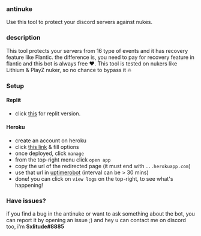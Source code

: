 ### antinuke
Use this tool to protect your discord servers against nukes.


### description
This tool protects your servers from 16 type of events and it has recovery feature like Flantic. the difference is, you need to pay for recovery feature in flantic and this bot is always free ❤️. This tool is tested on nukers like Lithium & PlayZ nuker, so no chance to bypass it 🔥

### Setup
#### Replit 
- click [this](https://github.com/Sxlitude/antinuke/tree/main) for replit version.
#### Heroku
- create an account on heroku
- click [this link](https://dashboard.heroku.com/new?template=https://github.com/Sxlitude/antinuke/tree/heroku) & fill options
- once deployed, click `manage`
- from the top-right menu click `open app`
- copy the url of the redirected page (it must end with `...herokuapp.com`)
- use that url in [uptimerobot](https://uptimerobot.com/) (interval can be > 30 mins)
- done! you can click on `view logs` on the top-right, to see what's happening!

### Have issues?
if you find a bug in the antinuke or want to ask something about the bot, you can report it by opening an issue ;)
and hey u can contact me on discord too, i'm **Sxlitude#8885**
